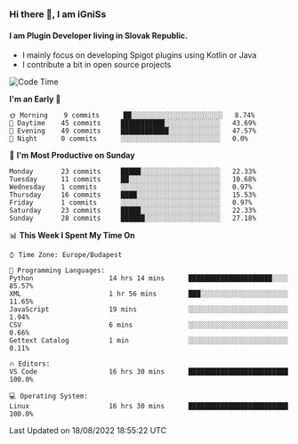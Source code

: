 ### Hi there 👋, I am iGniSs

#### I am Plugin Developer living in Slovak Republic.
- I mainly focus on developing Spigot plugins using Kotlin or Java
- I contribute a bit in open source projects

<!--START_SECTION:waka-->
![Code Time](http://img.shields.io/badge/Code%20Time-894%20hrs%2050%20mins-blue)

**I'm an Early 🐤** 

```text
🌞 Morning    9 commits      ██░░░░░░░░░░░░░░░░░░░░░░░   8.74% 
🌆 Daytime    45 commits     ███████████░░░░░░░░░░░░░░   43.69% 
🌃 Evening    49 commits     ████████████░░░░░░░░░░░░░   47.57% 
🌙 Night      0 commits      ░░░░░░░░░░░░░░░░░░░░░░░░░   0.0%

```
📅 **I'm Most Productive on Sunday** 

```text
Monday       23 commits     █████░░░░░░░░░░░░░░░░░░░░   22.33% 
Tuesday      11 commits     ██░░░░░░░░░░░░░░░░░░░░░░░   10.68% 
Wednesday    1 commits      ░░░░░░░░░░░░░░░░░░░░░░░░░   0.97% 
Thursday     16 commits     ████░░░░░░░░░░░░░░░░░░░░░   15.53% 
Friday       1 commits      ░░░░░░░░░░░░░░░░░░░░░░░░░   0.97% 
Saturday     23 commits     █████░░░░░░░░░░░░░░░░░░░░   22.33% 
Sunday       28 commits     ██████░░░░░░░░░░░░░░░░░░░   27.18%

```


📊 **This Week I Spent My Time On** 

```text
⌚︎ Time Zone: Europe/Budapest

💬 Programming Languages: 
Python                   14 hrs 14 mins      █████████████████████░░░░   85.57% 
XML                      1 hr 56 mins        ███░░░░░░░░░░░░░░░░░░░░░░   11.65% 
JavaScript               19 mins             ░░░░░░░░░░░░░░░░░░░░░░░░░   1.94% 
CSV                      6 mins              ░░░░░░░░░░░░░░░░░░░░░░░░░   0.66% 
Gettext Catalog          1 min               ░░░░░░░░░░░░░░░░░░░░░░░░░   0.11%

🔥 Editors: 
VS Code                  16 hrs 30 mins      █████████████████████████   100.0%

💻 Operating System: 
Linux                    16 hrs 30 mins      █████████████████████████   100.0%

```


 Last Updated on 18/08/2022 18:55:22 UTC
<!--END_SECTION:waka-->